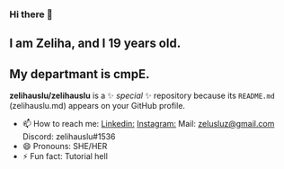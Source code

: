 ### Hi there 👋
## I am Zeliha, and I 19 years old.
## My departmant is cmpE.


**zelihauslu/zelihauslu** is a ✨ _special_ ✨ repository because its `README.md` (zelihauslu.md) appears on your GitHub profile.


- 📫 How to reach me: [Linkedin:](www.linkedin.com/in/zelihauslu)
                      [Instagram:](https://www.instagram.com/zelihaaauslu/)
                       Mail: zelusluz@gmail.com
                       Discord: zelihauslu#1536
- 😄 Pronouns: SHE/HER
- ⚡ Fun fact: Tutorial hell

